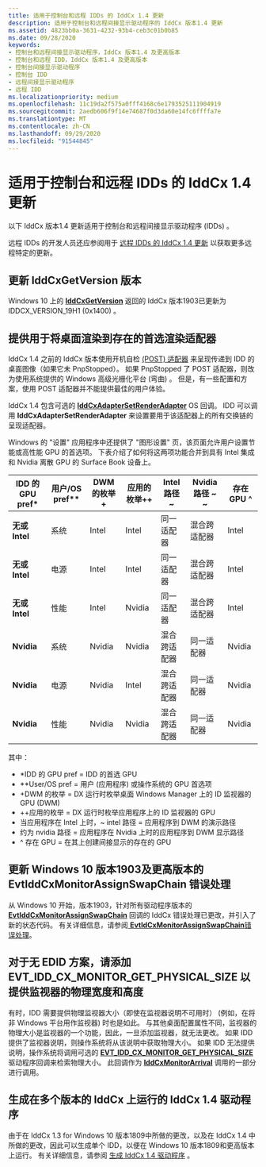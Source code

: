 ```yaml
---
title: 适用于控制台和远程 IDDs 的 IddCx 1.4 更新
description: 适用于控制台和远程间接显示驱动程序的 IddCx 版本1.4 更新
ms.assetid: 4823bb0a-3631-4232-93b4-ceb3c01b0b85
ms.date: 09/28/2020
keywords:
- 控制台和远程间接显示驱动程序，IddCx 版本1.4 及更高版本
- 控制台和远程 IDD，IddCx 版本1.4 及更高版本
- 控制台间接显示驱动程序
- 控制台 IDD
- 远程间接显示驱动程序
- 远程 IDD
ms.localizationpriority: medium
ms.openlocfilehash: 11c19da2f575a0fff4168c6e1793525111904919
ms.sourcegitcommit: 2aedb606f9f14e74687f0d3da60e14fc6ffffa7e
ms.translationtype: MT
ms.contentlocale: zh-CN
ms.lasthandoff: 09/29/2020
ms.locfileid: "91544845"
---
```

# <a name="iddcx-14-updates-for-console-and-remote-idds"></a>适用于控制台和远程 IDDs 的 IddCx 1.4 更新

以下 IddCx 版本1.4 更新适用于控制台和远程间接显示驱动程序 (IDDs) 。

远程 IDDs 的开发人员还应参阅用于 [远程 IDDs 的 IddCx 1.4 更新](iddcx1.4-updates-for-remote-idds.md) 以获取更多远程特定的更新。

## <a name="update-iddcxgetversion-version"></a>更新 IddCxGetVersion 版本

Windows 10 上的 [**IddCxGetVersion**](/windows-hardware/drivers/ddi/iddcx/nf-iddcx-iddcxgetversion) 返回的 IddCx 版本1903已更新为 IDDCX_VERSION_19H1 (0x1400) 。

## <a name="provide-a-preferred-rendering-adapter-used-to-render-the-desktop-into-the-swapchain"></a>提供用于将桌面渲染到存在的首选渲染适配器

IddCx 1.4 之前的 IddCx 版本使用开机自检 [ (POST) 适配器](plug-and-play--pnp--start-and-stop-cases.md) 来呈现传递到 IDD 的桌面图像（如果它未 PnpStopped）。 如果 PnpStopped 了 POST 适配器，则改为使用系统提供的 Windows 高级光栅化平台 (弯曲) 。 但是，有一些配置和方案，使用 POST 适配器并不能提供最佳的用户体验。

IddCx 1.4 包含可选的 [**IddCxAdapterSetRenderAdapter**](/windows-hardware/drivers/ddi/iddcx/nf-iddcx-iddcxadaptersetrenderadapter) OS 回调。 IDD 可以调用 **IddCxAdapterSetRenderAdapter** 来设置要用于该适配器上的所有交换链的呈现适配器。

Windows 的 "设置" 应用程序中还提供了 "图形设置" 页，该页面允许用户设置节能或高性能 GPU 的首选项。 下表介绍了如何将这两项功能合并到具有 Intel 集成和 Nvidia 离散 GPU 的 Surface Book 设备上。

| IDD 的 GPU pref\* | 用户/OS pref\*\* | DWM 的枚举\+ | 应用的枚举\+\+ | Intel 路径 ~ | Nvidia 路径 ~ ~ | 存在 GPU ^ |
| ----------------- | ------ | ------ | ------ | -------------------- | -------------------- | ------ |
| **无或 Intel** | 系统 | Intel  | Intel  | 同一适配器         | 混合跨适配器 | Intel  |
| **无或 Intel** | 电源  | Intel  | Intel  | 同一适配器         | 混合跨适配器 | Intel  |
| **无或 Intel** | 性能   | Intel  | Nvidia | 同一适配器         | 混合跨适配器 | Intel  |
| **Nvidia**        | 系统 | Nvidia | Nvidia | 混合跨适配器 | 同一适配器         | Nvidia |
| **Nvidia**        | 电源  | Nvidia | Intel  | 混合跨适配器 | 同一适配器         | Nvidia |
| **Nvidia**        | 性能   | Nvidia | Nvidia | 混合跨适配器 | 同一适配器         | Nvidia |

其中：

* \*IDD 的 GPU pref = IDD 的首选 GPU
* \*\*User/OS pref = 用户 (应用程序) 或操作系统的 GPU 首选项
* \+DWM 的枚举 = DX 运行时枚举桌面 Windows Manager 上的 ID 监视器的 GPU (DWM) 
* \+\+应用的枚举 = DX 运行时枚举应用程序上的 ID 监视器的 GPU
* 当应用程序在 Intel 上时，~ intel 路径 = 应用程序到 DWM 的演示路径
* 约为 nvidia 路径 = 应用程序在 Nvidia 上时的应用程序到 DWM 显示路径
* ^ 存在 GPU = 在其上创建间接显示的存在的 GPU

## <a name="update-evtiddcxmonitorassignswapchain-error-handling-for-windows-10-version-1903-and-later"></a>更新 Windows 10 版本1903及更高版本的 EvtIddCxMonitorAssignSwapChain 错误处理

从 Windows 10 开始，版本1903，针对所有驱动程序版本的 [**EvtIddCxMonitorAssignSwapChain**](/windows-hardware/drivers/ddi/iddcx/nc-iddcx-evt_idd_cx_monitor_assign_swapchain) 回调的 IddCx 错误处理已更改，并引入了新的状态代码。 有关详细信息，请参阅[ **EvtIdCxMonitorAssignSwapChain**错误处理](idd-evtiddcxmonitorassignswapchain-error-handling.md)。

## <a name="for-edid-less-scenarios-add-evt_idd_cx_monitor_get_physical_size-to-provide-the-physical-width-and-height-of-the-monitor"></a>对于无 EDID 方案，请添加 EVT_IDD_CX_MONITOR_GET_PHYSICAL_SIZE 以提供监视器的物理宽度和高度

有时，IDD 需要提供物理监视器大小（即使在监视器说明不可用时） (例如，在将非 Windows 平台用作监视器) 时也是如此。 与其他桌面配置属性不同，监视器的物理大小是监视器的一个功能，因此，一旦添加监视器，就无法更改。 如果 IDD 提供了监视器说明，则操作系统将从该说明中获取物理大小。 如果 IDD 无法提供说明，操作系统将调用可选的 [**EVT_IDD_CX_MONITOR_GET_PHYSICAL_SIZE**](https://docs.microsoft.com/windows-hardware/drivers/ddi/iddcx/nc-iddcx-evt_idd_cx_monitor_get_physical_size) 驱动程序回调来检索物理大小。 此回调作为 [**IddCxMonitorArrival**](https://docs.microsoft.com/windows-hardware/drivers/ddi/iddcx/nf-iddcx-iddcxmonitorarrival) 调用的一部分进行调用。

## <a name="build-iddcx-v14-drivers-that-run-on-multiple-versions-of-iddcx"></a>生成在多个版本的 IddCx 上运行的 IddCx 1.4 驱动程序

由于在 IddCx 1.3 for Windows 10 版本1809中所做的更改，以及在 IddCx 1.4 中所做的更改，因此可以生成单个 IDD，以便在 Windows 10 版本1809和更高版本上运行。 有关详细信息，请参阅 [生成 IddCx 1.4 驱动程序](building-iddcx1.4-drivers.md) 。
